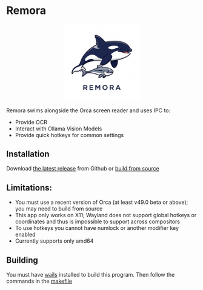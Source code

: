 # Remora 

<p align="center">
  <img src="./frontend/src/assets/images/remora.png" alt="The Remora Logo; an Orca whale with a fish swimming below it" width="40%"/>
</p>

Remora swims alongside the Orca screen reader and uses IPC to:
- Provide OCR
- Interact with Ollama Vision Models
- Provide quick hotkeys for common settings

## Installation

Download [the latest release](https://github.com/C-Loftus/Remora/releases/latest) from Github or [build from source](#building) 

## Limitations: 

- You must use a recent version of Orca (at least v49.0 beta or above); you may need to build from source
- This app only works on X11; Wayland does not support global hotkeys or coordinates and thus is impossible to support across compositors
- To use hotkeys you cannot have numlock or another modifier key enabled
- Currently supports only amd64

## Building

You must have [wails](https://wails.io/docs/gettingstarted/installation) installed to build this program. Then follow the commands in the [makefile](./makefile)